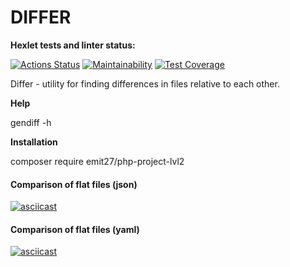 # DIFFER

**Hexlet tests and linter status:**

[![Actions Status](https://github.com/Emit27/php-project-lvl2/workflows/hexlet-check/badge.svg)](https://github.com/Emit27/php-project-lvl2/actions)
[![Maintainability](https://api.codeclimate.com/v1/badges/fd7c5ce3ba9da7faaa4f/maintainability)](https://codeclimate.com/github/Emit27/php-project-lvl2/maintainability)
[![Test Coverage](https://api.codeclimate.com/v1/badges/fd7c5ce3ba9da7faaa4f/test_coverage)](https://codeclimate.com/github/Emit27/php-project-lvl2/test_coverage)

Differ - utility for finding differences in files relative to each other.

**Help**

gendiff -h

**Installation**

composer require emit27/php-project-lvl2

#### Comparison of flat files (json)

[![asciicast](https://asciinema.org/a/379059.svg)](https://asciinema.org/a/379059)

#### Comparison of flat files (yaml)

[![asciicast](https://asciinema.org/a/381226.svg)](https://asciinema.org/a/381226)
